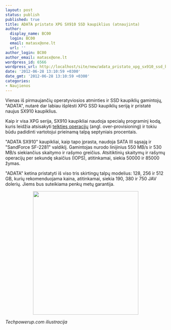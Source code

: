 ```yaml
---
layout: post
status: publish
published: true
title: ADATA pristato XPG SX910 SSD kaupiklius (atnaujinta)
author:
  display_name: BC00
  login: BC00
  email: matasx@one.lt
  url: ''
author_login: BC00
author_email: matasx@one.lt
wordpress_id: 6566
wordpress_url: http://localhost/site/new/adata_pristato_xpg_sx910_ssd_kaupiklius/
date: '2012-06-28 13:10:59 +0300'
date_gmt: '2012-06-28 13:10:59 +0300'
categories:
- Naujienos
---
```

<p>
	Vienas i&scaron; pirmaujančių operatyviosios atminties ir SSD kaupiklių gamintojų, &quot;ADATA&quot;, nutarė dar labiau i&scaron;plėsti XPG SSD kaupiklių seriją ir pristatė naujus SX910 kaupiklius.</p>
<p>
	Kaip ir visa XPG serija, SX910 kaupikliai naudoja specialų programinį kodą, kuris leidžia atsisakyti <a href="http://www.technews.lt/tekstas/sandforce_valdikli_turintys_ssd_nuo_siol_bus_talpesni.html;;">telkties operacijų</a> (angl. over-provisioning) ir tokiu būdu padidinti vartotojui prieinamą talpą septyniais procentais.</p>
<p>
	&quot;ADATA SX910&quot; kaupikliai, kaip tapo įprasta, naudoja SATA III sąsają ir &quot;SandForce SF-2281&quot; valdiklį. Gamintojas nurodo linijinius 550 MB/s ir 530 MB/s siekiančius skaitymo ir ra&scaron;ymo greičius. Atsitiktinių skaitymų ir ra&scaron;ymų operacijų per sekundę skaičius (IOPS), atitinkamai, siekia 50000 ir 85000 žymas.</p>
<p>
	&quot;ADATA&quot; ketina pristatyti i&scaron; viso tris skirtingų talpų modelius: 128, 256 ir 512 GB, kurių rekomenduojama kaina, atitinkamai, siekia 190, 380 ir 750 JAV dolerių. Jiems bus suteikiama penkų metų garantija.</p>
<p style="text-align: center;">
	<img alt="" src="http://technews.lt/userfiles/SX910.jpg" style="width: 331px; height: 388px;" /></p>
<p>
	<em>Techpowerup.com iliustracija</em></p>
